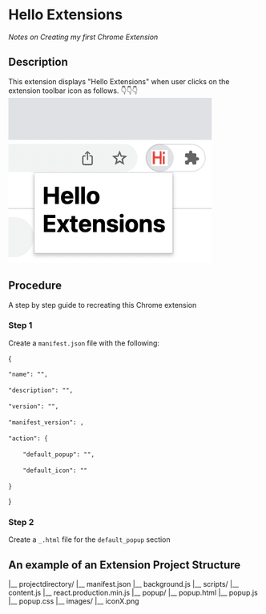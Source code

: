 # Hello Extensions
*Notes on Creating my first Chrome Extension*
## Description
This extension displays "Hello Extensions" when user clicks on the extension toolbar icon as follows.
👇👇👇
![Extension example](hello_extension.png)

## Procedure
A step by step guide to recreating this Chrome extension

### **Step 1**
Create a `manifest.json` file with the following:

{
    
    "name": "", 
    
    "description": "",
    
    "version": "",
    
    "manifest_version": ,
    
    "action": {
    
        "default_popup": "",
    
        "default_icon": "" 
    
    }

}

### **Step 2**
Create a `_.html` file for the `default_popup` section


## An example of an Extension Project Structure
|__ projectdirectory/
    |__ manifest.json
    |__ background.js
    |__ scripts/
        |__ content.js
        |__ react.production.min.js
    |__ popup/
        |__ popup.html
        |__ popup.js
        |__ popup.css
    |__ images/
        |__ iconX.png